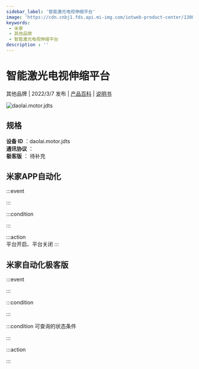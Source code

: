 ```yaml
---
sidebar_label: '智能激光电视伸缩平台'
image: 'https://cdn.cnbj1.fds.api.mi-img.com/iotweb-product-center/13008dadf8022ddb8fda0031e777d3e2_1628826801258.png?GalaxyAccessKeyId=AKVGLQWBOVIRQ3XLEW&Expires=9223372036854775807&Signature=XUxWeZyLuVdEgWqGtNa6QmHFed0='
keywords: 
 - 米家
 - 其他品牌
 - 智能激光电视伸缩平台
description : ''
---
```

# 智能激光电视伸缩平台

其他品牌 | 2022/3/7 发布 | [产品百科](https://home.mi.com/webapp/content/baike/product/index.html?model=daolai.motor.jdts/) | [说明书](https://home.mi.com/views/introduction.html?model=daolai.motor.jdts&region=cn)

![daolai.motor.jdts](https://cdn.cnbj1.fds.api.mi-img.com/iotweb-product-center/13008dadf8022ddb8fda0031e777d3e2_1628826801258.png?GalaxyAccessKeyId=AKVGLQWBOVIRQ3XLEW&Expires=9223372036854775807&Signature=XUxWeZyLuVdEgWqGtNa6QmHFed0=)

## 规格  
> 
**设备 ID** ：daolai.motor.jdts  
**通讯协议** ：  
**极客版**  ： 待补充 


## 米家APP自动化  

:::event  

:::

:::condition  

:::

:::action   
平台开启、平台关闭
:::

## 米家自动化极客版  

:::event  

:::

:::condition  

:::

:::condition 可查询的状态条件  

:::

:::action  

:::

        

